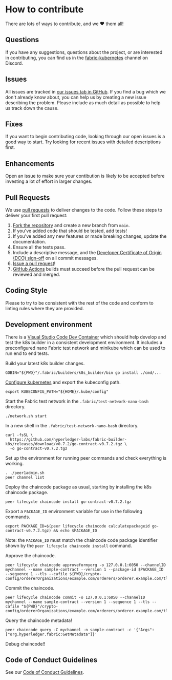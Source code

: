 # How to contribute

There are lots of ways to contribute, and we :heart: them all!

## Questions

If you have any suggestions, questions about the project, or are interested in contributing, you can find us in the [fabric-kubernetes](https://discord.com/channels/905194001349627914/945796983795384331) channel on Discord.

## Issues

All issues are tracked in [our issues tab in GitHub](https://github.com/hyperledger-labs/fabric-builder-k8s/issues). If you find a bug which we don't already know about, you can help us by creating a new issue describing the problem. Please include as much detail as possible to help us track down the cause.

## Fixes

If you want to begin contributing code, looking through our open issues is a good way to start. Try looking for recent issues with detailed descriptions first.

## Enhancements

Open an issue to make sure your contibution is likely to be accepted before investing a lot of effort in larger changes.

## Pull Requests

We use [pull requests](http://help.github.com/pull-requests/) to deliver changes to the code. Follow these steps to deliver your first pull request:

1. [Fork the repository](https://guides.github.com/activities/forking/#fork) and create a new branch from `main`.
2. If you've added code that should be tested, add tests!
3. If you've added any new features or made breaking changes, update the documentation.
4. Ensure all the tests pass.
5. Include a descriptive message, and the [Developer Certificate of Origin (DCO) sign-off](https://github.com/probot/dco#how-it-works) on all commit messages.
6. [Issue a pull request](https://guides.github.com/activities/forking/#making-a-pull-request)!
7. [GitHub Actions](https://github.com/hyperledger-labs/fabric-builder-k8s/actions) builds must succeed before the pull request can be reviewed and merged.

## Coding Style

Please to try to be consistent with the rest of the code and conform to linting rules where they are provided.

## Development environment

There is a [Visual Studio Code Dev Container](https://code.visualstudio.com/docs/devcontainers/containers) which should help develop and test the k8s builder in a consistent development environment.
It includes a preconfigured nano Fabric test network and minikube which can be used to run end to end tests.

Build your latest k8s builder changes.

```
GOBIN="${PWD}"/.fabric/builders/k8s_builder/bin go install ./cmd/...
```

[Configure kubernetes](./docs/KUBERNETES_CONFIG.md) and export the kubeconfig path.

```
export KUBECONFIG_PATH="${HOME}/.kube/config"
```

Start the Fabric test network in the `.fabric/test-network-nano-bash` directory.

```
./network.sh start
```

In a new shell in the `.fabric/test-network-nano-bash` directory.

```shell
curl -fsSL \
  https://github.com/hyperledger-labs/fabric-builder-k8s/releases/download/v0.7.2/go-contract-v0.7.2.tgz \
  -o go-contract-v0.7.2.tgz
```

Set up the environment for running peer commands and check everything is working.

```
. ./peer1admin.sh
peer channel list
```

Deploy the chaincode package as usual, starting by installing the k8s chaincode package.

```shell
peer lifecycle chaincode install go-contract-v0.7.2.tgz
```

Export a `PACKAGE_ID` environment variable for use in the following commands.

```shell
export PACKAGE_ID=$(peer lifecycle chaincode calculatepackageid go-contract-v0.7.2.tgz) && echo $PACKAGE_ID
```

Note: the `PACKAGE_ID` must match the chaincode code package identifier shown by the `peer lifecycle chaincode install` command.

Approve the chaincode.

```shell
peer lifecycle chaincode approveformyorg -o 127.0.0.1:6050 --channelID mychannel --name sample-contract --version 1 --package-id $PACKAGE_ID --sequence 1 --tls --cafile ${PWD}/crypto-config/ordererOrganizations/example.com/orderers/orderer.example.com/tls/ca.crt
```

Commit the chaincode.

```shell
peer lifecycle chaincode commit -o 127.0.0.1:6050 --channelID mychannel --name sample-contract --version 1 --sequence 1 --tls --cafile "${PWD}"/crypto-config/ordererOrganizations/example.com/orderers/orderer.example.com/tls/ca.crt
```

Query the chaincode metadata!

```shell
peer chaincode query -C mychannel -n sample-contract -c '{"Args":["org.hyperledger.fabric:GetMetadata"]}'
```

Debug chaincode!!

## Code of Conduct Guidelines <a name="conduct"></a>

See our [Code of Conduct Guidelines](./CODE_OF_CONDUCT.md).

